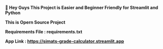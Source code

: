 **👋 Hey Guys This Project is Easier and Beginner Friendly for Streamlit and Python**

**This is  Opern Source Project**

**Requirements File : requirements.txt**

**App Link : https://simats-grade-calculator.streamlit.app**

